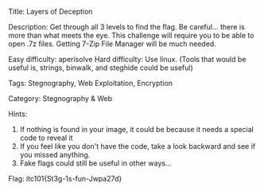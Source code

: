 Title:
  Layers of Deception
  
Description:
  Get through all 3 levels to find the flag. Be careful... there is more than what meets the eye.
  This challenge will require you to be able to open .7z files. Getting 7-Zip File Manager will be much needed.

  Easy difficulty: aperisolve
  Hard difficulty: Use linux. (Tools that would be useful is, strings, binwalk, and steghide could be useful)
  
Tags: 
  Stegnography, Web Exploitation, Encryption

Category: Stegnography & Web

Hints:
  1. If nothing is found in your image, it could be because it needs a special code to reveal it
  2. If you feel like you don't have the code, take a look backward and see if you missed anything.
  3. Fake flags could still be useful in other ways...

Flag: itc101{St3g-1s-fun-Jwpa27d}
